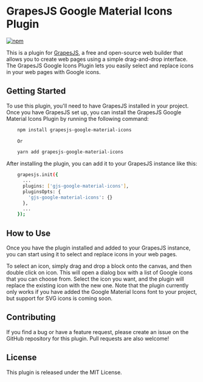 # GrapesJS Google Material Icons Plugin

[![npm](https://img.shields.io/npm/v/grapesjs-google-material-icons.svg)](https://www.npmjs.com/package/grapesjs-google-material-icons)


This is a plugin for [GrapesJS](https://grapesjs.com/), a free and open-source web builder that allows you to create web pages using a simple drag-and-drop interface. The GrapesJS Google Icons Plugin lets you easily select and replace icons in your web pages with Google icons.

## Getting Started

To use this plugin, you'll need to have GrapesJS installed in your project. Once you have GrapesJS set up, you can install the GrapesJS Google Material Icons Plugin by running the following command:

```bash
    npm install grapesjs-google-material-icons
    
    Or

    yarn add grapesjs-google-material-icons
```

After installing the plugin, you can add it to your GrapesJS instance like this:

```bash
    grapesjs.init({
      ...
      plugins: ['gjs-google-material-icons'],
      pluginsOpts: {
        'gjs-google-material-icons': {}
      },
      ...
    });
```

## How to Use

Once you have the plugin installed and added to your GrapesJS instance, you can start using it to select and replace icons in your web pages.

To select an icon, simply drag and drop a block onto the canvas, and then double click on icon. This will open a dialog box with a list of Google icons that you can choose from. Select the icon you want, and the plugin will replace the existing icon with the new one. Note that the plugin currently only works if you have added the Google Material Icons font to your project, but support for SVG icons is coming soon.

## Contributing
If you find a bug or have a feature request, please create an issue on the GitHub repository for this plugin. Pull requests are also welcome!

## License
This plugin is released under the MIT License.